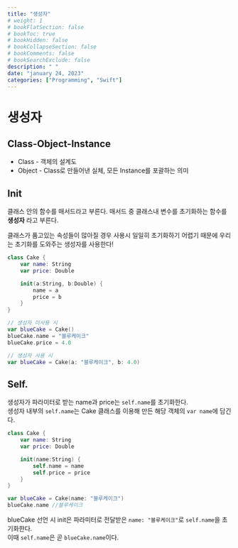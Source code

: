 ```yaml
---
title: "생성자"
# weight: 1
# bookFlatSection: false
# bookToc: true
# bookHidden: false
# bookCollapseSection: false
# bookComments: false
# bookSearchExclude: false
description: " "
date: "january 24, 2023"
categories: ["Programming", "Swift"]
---
```

# 생성자
## Class-Object-Instance
- Class - 객체의 설계도
- Object - Class로 만들어낸 실체, 모든 Instance를 포괄하는 의미
## Init
클래스 안의 함수를 매서드라고 부른다.
매서드 중 클래스내 변수를 초기화하는 함수를 **생성자** 라고 부른다.

클래스가 품고있는 속성들이 많아질 경우
사용시 일일히 초기화하기 어렵기 때문에 우리는 초기화를 도와주는 생성자를 사용한다!

```swift
class Cake {
    var name: String
    var price: Double

    init(a:String, b:Double) {
        name = a
        price = b
    }
}

// 생성자 미사용 시
var blueCake = Cake()
blueCake.name = "블루케이크"
blueCake.price = 4.0

// 생성자 사용 시
var blueCake = Cake(a: "블루케이크", b: 4.0)
```

## Self.
  생성자가 파라미터로 받는 name과 price는 `self.name`를 초기화한다.  
  생성자 내부의 `self.name`는 Cake 클래스를 이용해 만든 해당 객체의 `var name`에 담긴다.
```swift
class Cake {
    var name: String
    var price: Double

    init(name:String) {
        self.name = name
        self.price = price
    }
}

var blueCake = Cake(name: "블루케이크")
blueCake.name //블루케이크
```
blueCake 선언 시 init은 파라미터로 전달받은 `name: "블루케이크"`로 `self.name`을 초기화한다.  
이때 `self.name`은 곧 `blueCake.name`이다.